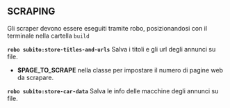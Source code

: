 ## SCRAPING

Gli scraper devono essere eseguiti tramite robo, posizionandosi con il terminale nella cartella `build`
 
**`robo subito:store-titles-and-urls`** Salva i titoli e gli url degli annunci su file.
- **$PAGE_TO_SCRAPE** nella classe per impostare il numero di pagine web da scrapare.

**`robo subito:store-car-data`** Salva le info delle macchine degli annunci su file.